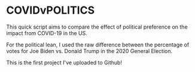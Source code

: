 # COVIDvPOLITICS

This quick script aims to compare the effect of political preference on the impact from COVID-19 in the US.

For the political lean, I used the raw difference between the percentage of votes for Joe Biden vs. Donald Trump in the 2020 General Election.

This is the first project I've uploaded to Github!
